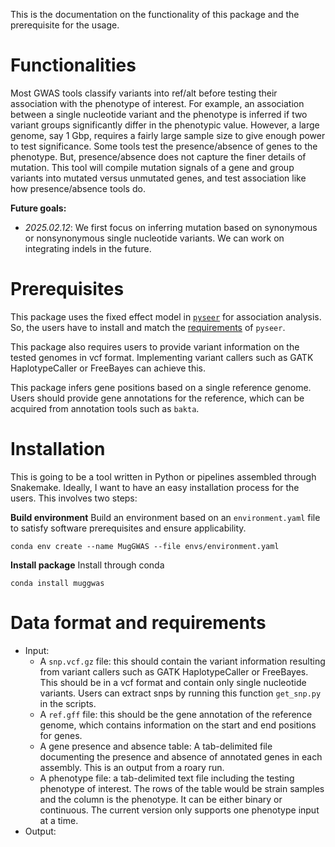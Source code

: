 This is the documentation on the functionality of this package and the prerequisite for the usage.
# Functionalities
Most GWAS tools classify variants into ref/alt before testing their association with the phenotype of interest. For example, an association between a single nucleotide variant and the phenotype is inferred if two variant groups significantly differ in the phenotypic value. However, a large genome, say 1 Gbp, requires a fairly large sample size to give enough power to test significance. Some tools test the presence/absence of genes to the phenotype. But, presence/absence does not capture the finer details of mutation. This tool will compile mutation signals of a gene and group variants into mutated versus unmutated genes, and test association like how presence/absence tools do.

**Future goals:**
- _2025.02.12_: We first focus on inferring mutation based on synonymous or nonsynonymous single nucleotide variants. We can work on integrating indels in the future.

# Prerequisites
This package uses the fixed effect model in  [`pyseer`](https://pyseer.readthedocs.io/en/master/index.html) for association analysis. So, the users have to install and match the [requirements](https://pyseer.readthedocs.io/en/master/installation.html#prerequisites) of `pyseer`.

This package also requires users to provide variant information on the tested genomes in vcf format. Implementing variant callers such as GATK HaplotypeCaller or FreeBayes can achieve this.

This package infers gene positions based on a single reference genome. Users should provide gene annotations for the reference, which can be acquired from annotation tools such as `bakta`.

# Installation
This is going to be a tool written in Python or pipelines assembled through Snakemake. Ideally, I want to have an easy installation process for the users. This involves two steps:

**Build environment**
Build an environment based on an `environment.yaml` file to satisfy software prerequisites and ensure applicability.
```
conda env create --name MugGWAS --file envs/environment.yaml
```

**Install package**
Install through conda
```
conda install muggwas
```

# Data format and requirements

- Input:
  - A `snp.vcf.gz` file: this should contain the variant information resulting from variant callers such as GATK HaplotypeCaller or FreeBayes. This should be in a vcf format and contain only single nucleotide variants. Users can extract snps by running this function `get_snp.py` in the scripts.
  - A `ref.gff` file: this should be the gene annotation of the reference genome, which contains information on the start and end positions for genes.
  - A gene presence and absence table: A tab-delimited file documenting the presence and absence of annotated genes in each assembly. This is an output from a roary run.
  - A phenotype file: a tab-delimited text file including the testing phenotype of interest. The rows of the table would be strain samples and the column is the phenotype. It can be either binary or continuous. The current version only supports one phenotype input at a time.
- Output:
  
